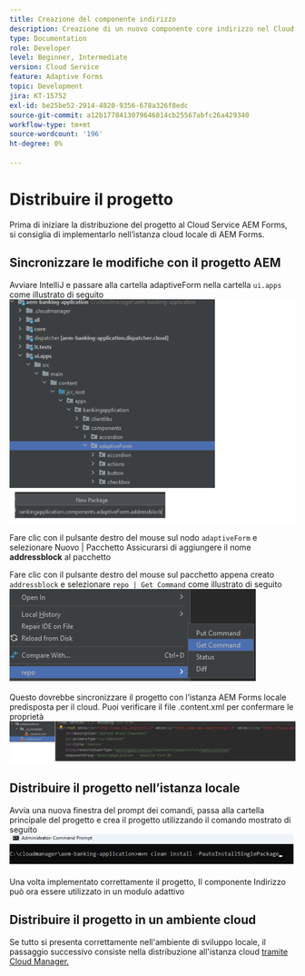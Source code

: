 ```yaml
---
title: Creazione del componente indirizzo
description: Creazione di un nuovo componente core indirizzo nel Cloud Service AEM Forms
type: Documentation
role: Developer
level: Beginner, Intermediate
version: Cloud Service
feature: Adaptive Forms
topic: Development
jira: KT-15752
exl-id: be25be52-2914-4820-9356-678a326f8edc
source-git-commit: a12b1778413079646814cb25567abfc26a429340
workflow-type: tm+mt
source-wordcount: '196'
ht-degree: 0%

---
```


# Distribuire il progetto

Prima di iniziare la distribuzione del progetto al Cloud Service AEM Forms, si consiglia di implementarlo nell’istanza cloud locale di AEM Forms.

## Sincronizzare le modifiche con il progetto AEM

Avviare IntelliJ e passare alla cartella adaptiveForm nella cartella ``ui.apps`` come illustrato di seguito
![intellij](assets/intellij.png)

Fare clic con il pulsante destro del mouse sul nodo ``adaptiveForm`` e selezionare Nuovo | Pacchetto
Assicurarsi di aggiungere il nome **addressblock** al pacchetto

Fare clic con il pulsante destro del mouse sul pacchetto appena creato ``addressblock`` e selezionare ``repo | Get Command`` come illustrato di seguito
![repo-sync](assets/sync-repo.png)

Questo dovrebbe sincronizzare il progetto con l’istanza AEM Forms locale predisposta per il cloud. Puoi verificare il file .content.xml per confermare le proprietà
![dopo-sincronizzazione](assets/after-sync.png)

## Distribuire il progetto nell’istanza locale

Avvia una nuova finestra del prompt dei comandi, passa alla cartella principale del progetto e crea il progetto utilizzando il comando mostrato di seguito
![distribuisci](assets/build-project.png)

Una volta implementato correttamente il progetto,
Il componente Indirizzo può ora essere utilizzato in un modulo adattivo

## Distribuire il progetto in un ambiente cloud

Se tutto si presenta correttamente nell&#39;ambiente di sviluppo locale, il passaggio successivo consiste nella distribuzione all&#39;istanza cloud [tramite Cloud Manager.](https://experienceleague.adobe.com/en/docs/experience-manager-learn/cloud-service/forms/developing-for-cloud-service/push-project-to-cloud-manager-git)
